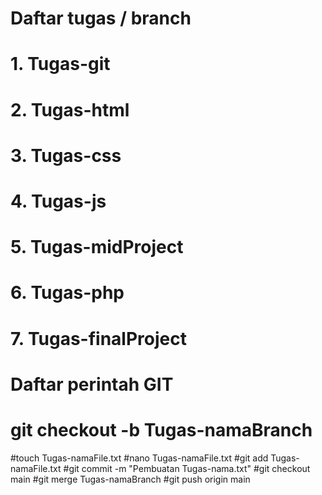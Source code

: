# Daftar tugas / branch
# 1. Tugas-git
# 2. Tugas-html
# 3. Tugas-css
# 4. Tugas-js
# 5. Tugas-midProject
# 6. Tugas-php
# 7. Tugas-finalProject
# 
# Daftar perintah GIT
# git checkout -b Tugas-namaBranch
#touch Tugas-namaFile.txt
#nano Tugas-namaFile.txt 
#git add Tugas-namaFile.txt 
#git commit -m "Pembuatan Tugas-nama.txt"
#git checkout main 
#git merge Tugas-namaBranch
#git push origin main

